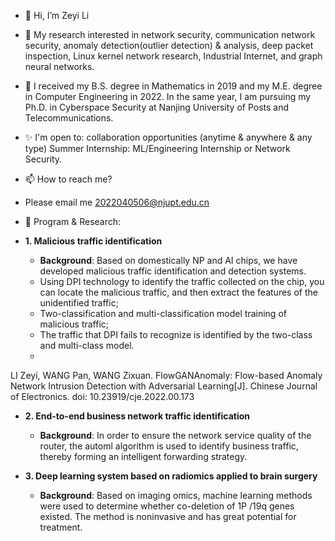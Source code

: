 - 👋 Hi, I’m Zeyi Li

- 👀 My research interested in  network security, communication network security, anomaly detection(outlier detection) & analysis, deep packet inspection, Linux kernel network research, Industrial Internet, and graph neural networks.
 
- 💞️ I received my B.S. degree in Mathematics in 2019 and my M.E. degree in Computer Engineering in 2022. In the same year, I am pursuing my Ph.D. in Cyberspace Security at Nanjing University of Posts and Telecommunications.

- ✨ I'm open to:
 collaboration opportunities (anytime & anywhere & any type)
 Summer Internship: ML/Engineering Internship or Network Security.
 
- 📫 How to reach me? 
- Please email me 2022040506@njupt.edu.cn

- 💬 Program & Research: 

- **1. Malicious traffic identification** 

  * **Background**: Based on domestically NP and AI chips, we have developed malicious traffic identification and detection systems.

   -  Using DPI technology to identify the traffic collected on the chip, you can locate the malicious traffic, and then extract the features of the unidentified traffic;
   -  Two-classification and multi-classification model training of malicious traffic;
   -  The traffic that DPI fails to recognize is identified by the two-class and multi-class model.
   -  
LI Zeyi, WANG Pan, WANG Zixuan. FlowGANAnomaly: Flow-based Anomaly Network Intrusion Detection with Adversarial Learning[J]. Chinese Journal of Electronics. doi: 10.23919/cje.2022.00.173
   
- **2. End-to-end business network traffic identification** 
   
  * **Background**: In order to ensure the network service quality of the router, the automl algorithm is used to identify business traffic, thereby forming an intelligent forwarding strategy.
  
- **3. Deep learning system based on radiomics applied to brain surgery** 
  
  * **Background**: Based on imaging omics, machine learning methods were used to determine whether co-deletion of 1P /19q genes existed. The method is noninvasive and has great potential for treatment.
<!---
sailorlee97/sailorlee97 is a ✨ special ✨ repository because its `README.md` (this file) appears on your GitHub profile.
You can click the Preview link to take a look at your changes.
--->
